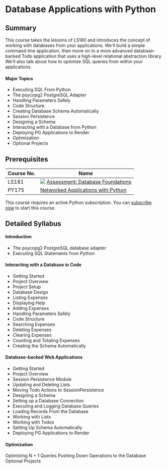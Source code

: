 # Database Applications with Python

## Summary

This course takes the lessons of LS180 and introduces the concept of working with databases from your applications. We'll build a simple command-line application, then move on to a more advanced database-backed Todo application that uses a high-level relational abstraction library. We'll also talk about how to optimize SQL queries from within your applications.

#### Major Topics

- Executing SQL From Python
- The psycopg2 PostgreSQL Adapter
- Handling Parameters Safely
- Code Structure
- Creating Database Schema Automatically
- Session Persistence
- Designing a Schema
- Interacting with a Database from Python
- Deploying PG Applications to Render
- Optimization
- Optional Projects

## Prerequisites

|Course No.|Name|
|---|---|
|LS181|![](https://d24f1whwu8r3u4.cloudfront.net/assets/icons/assessment-d6a7b82d2af171d839b9b0ef8a4a24d1579dc8a5bf93b8b677e9a99c73dec9e2.svg) [Assessment: Database Foundations](https://launchschool.com/courses/54a7bd3f)|
|PY175|[Networked Applications with Python](https://launchschool.com/courses/775da628)|

This course requires an active Python subscription. You can [subscribe now](https://launchschool.com/subscription/python) to start this course.

## Detailed Syllabus

#### Introduction

- The psycopg2 PostgreSQL database adapter
- Executing SQL Statements from Python

#### Interacting with a Database in Code

- Getting Started
- Project Overview
- Project Setup
- Database Design
- Listing Expenses
- Displaying Help
- Adding Expenses
- Handling Parameters Safely
- Code Structure
- Searching Expenses
- Deleting Expenses
- Clearing Expenses
- Counting and Totaling Expenses
- Creating the Schema Automatically

#### Database-backed Web Applications

- Getting Started
- Project Overview
- Session Persistence Module
- Updating and Deleting Lists
- Moving Todo Actions to SessionPersistence
- Designing a Schema
- Setting up a Database Connection
- Executing and Logging Database Queries
- Loading Records From the Database
- Working with Lists
- Working with Todos
- Setting Up Schema Automatically
- Deploying PG Applications to Render

#### Optimization

Optimizing N + 1 Queries Pushing Down Operations to the Database Optional Projects